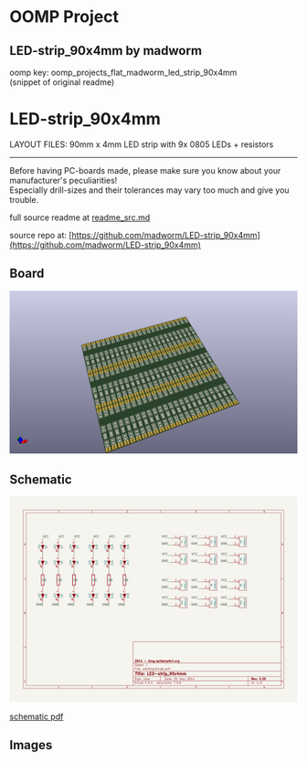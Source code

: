 # OOMP Project  
## LED-strip_90x4mm  by madworm  
  
oomp key: oomp_projects_flat_madworm_led_strip_90x4mm  
(snippet of original readme)  
  
  
LED-strip_90x4mm  
================  
  
LAYOUT FILES: 90mm x 4mm LED strip with 9x 0805 LEDs + resistors  
  
  
---  
  
Before having PC-boards made, please make sure you know about your manufacturer's peculiarities!  
Especially drill-sizes and their tolerances may vary too much and give you trouble.  
  
  
  full source readme at [readme_src.md](readme_src.md)  
  
source repo at: [https://github.com/madworm/LED-strip_90x4mm](https://github.com/madworm/LED-strip_90x4mm)  
## Board  
  
[![working_3d.png](working_3d_600.png)](working_3d.png)  
## Schematic  
  
[![working_schematic.png](working_schematic_600.png)](working_schematic.png)  
  
[schematic pdf](working_schematic.pdf)  
## Images  
